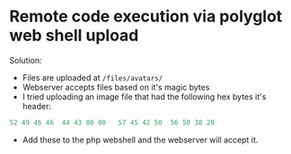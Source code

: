 # Remote code execution via polyglot web shell upload
Solution:
- Files are uploaded at `/files/avatars/`
- Webserver accepts files based on it's magic bytes
- I tried uploading an image file that had the following hex bytes it's header:
```js
52 49 46 46  44 43 00 00   57 45 42 50  56 50 38 20
```
- Add these to the php webshell and the webserver will accept it.